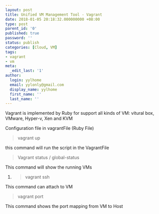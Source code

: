 ```yaml
---
layout: post
title: Unified VM Management Tool - Vagrant
date: 2018-01-05 20:18:32.000000000 +08:00
type: post
parent_id: '0'
published: true
password: ''
status: publish
categories: [Cloud, VM]
tags:
- vagrant
- vm
meta:
  _edit_last: '1'
author:
  login: yylhome
  email: yylonly@gmail.com
  display_name: yylhome
  first_name: ''
  last_name: ''
---
```

<p>Vagrant is implemented by Ruby for support all kinds of VM: vitural box, VMware, Hyper-v, Xen and KVM</p>
<p>Configuration file in vagrantFile (Ruby File)</p>
<blockquote><p>vagrant up</p></blockquote>
<p>this command will run the script in the VagrantFile</p>
<blockquote><p>Vagrant status / global-status</p></blockquote>
<p>This command will show the running VMs</p>
<ol>
<li>
<blockquote><p>vagrant ssh</p></blockquote>
</li>
</ol>
<p>This command can attach to VM</p>
<blockquote><p>vagrant port</p></blockquote>
<p>This command shows the port mapping from VM to Host</p>
